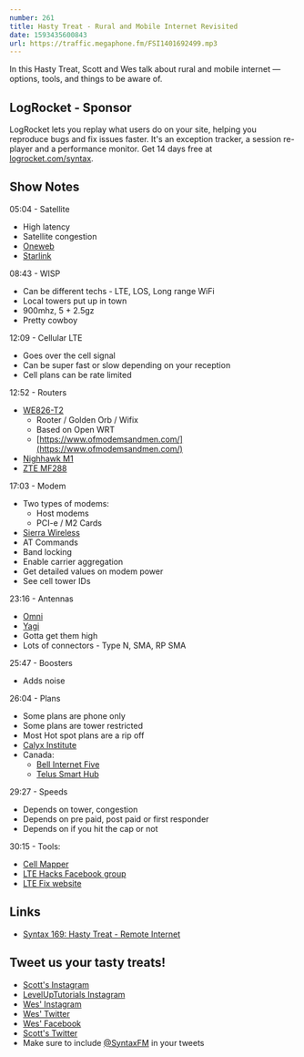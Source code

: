 ```yaml
---
number: 261
title: Hasty Treat - Rural and Mobile Internet Revisited
date: 1593435600843
url: https://traffic.megaphone.fm/FSI1401692499.mp3
---
```


In this Hasty Treat, Scott and Wes talk about rural and mobile internet — options, tools, and things to be aware of.

## LogRocket - Sponsor
LogRocket lets you replay what users do on your site, helping you reproduce bugs and fix issues faster. It's an exception tracker, a session re-player and a performance monitor. Get 14 days free at [logrocket.com/syntax](https://logrocket.com/syntax).

## Show Notes

05:04 - Satellite

* High latency
* Satellite congestion
* [Oneweb](https://www.oneweb.world/)
* [Starlink](https://www.starlink.com/)

08:43 - WISP

* Can be different techs - LTE, LOS, Long range WiFi
* Local towers put up in town
* 900mhz, 5 + 2.5gz
* Pretty cowboy

12:09 - Cellular LTE

* Goes over the cell signal
* Can be super fast or slow depending on your reception
* Cell plans can be rate limited

12:52 - Routers

* [WE826-T2](https://www.amazon.com/WE826-Router-Gigabit-Wireless-Routers/dp/B08BLMD955/)
  * Rooter /  Golden Orb / Wifix
  * Based on Open WRT
  * [https://www.ofmodemsandmen.com/](https://www.ofmodemsandmen.com/)
* [Nighhawk M1](https://www.amazon.com/Netgear-NIGHTHAWK-Hotspot-External-Periodic/dp/B06XBNVVCN/)
* [ZTE MF288](https://www.amazon.com/Replacement-Battery-MF288-Li3930T44P4h794659-3000mAh/dp/B083SQSZHR/)

17:03 - Modem

* Two types of modems:
  * Host modems
  * PCI-e / M2 Cards
* [Sierra Wireless](https://www.sierrawireless.com/)
* AT Commands
* Band locking
* Enable carrier aggregation
* Get detailed values on modem power
* See cell tower IDs

23:16 - Antennas

* [Omni](https://www.amazon.com/s?k=Omni+Antenna&ref=nb_sb_noss_2)
* [Yagi](https://www.amazon.com/stores/page/32A4E5CB-E026-40E0-93FE-FEFD26C6374A?store_ref=SB_A07709221LB29FD582NYA&pf_rd_p=0695bfd4-f098-403d-ad0f-7db64c30b506&aaxitk=MczmU8WqAxMV-4qwgw6TSg&hsa_cr_id=3364331140501&lp_asins=B07YGPDPW8,B008Z4I7WQ,B008Z5QB96&lp_mat_key=outdoor%20omni%20antenna%202.4%205ghz&lp_query=Omni%20Antenna&lp_slot=auto-sparkle-hsa-tetris&ref_=sbx_be_s_sparkle_td_brand)
* Gotta get them high
* Lots of connectors - Type N, SMA, RP SMA

25:47 - Boosters

* Adds noise

26:04 - Plans

* Some plans are phone only
* Some plans are tower restricted
* Most Hot spot plans are a rip off
* [Calyx Institute](https://calyxinstitute.org/)
* Canada:
  * [Bell Internet Five](https://www.bell.ca/Bell_Internet)
  * [Telus Smart Hub](https://www.telus.com/en/bc/internet/smart-hub)

29:27 - Speeds

* Depends on tower, congestion
* Depends on pre paid, post paid or first responder
* Depends on if you hit the cap or not

30:15 - Tools:

* [Cell Mapper](https://www.cellmapper.net/map)
* [LTE Hacks Facebook group](https://www.facebook.com/groups/LTE.HACKS/)
* [LTE Fix website](https://ltefix.com/)

## Links
* [Syntax 169: Hasty Treat - Remote Internet](https://syntax.fm/show/169/hasty-treat-remote-internet)

## Tweet us your tasty treats!
* [Scott's Instagram](https://www.instagram.com/stolinski/)
* [LevelUpTutorials Instagram](https://www.instagram.com/LevelUpTutorials/)
* [Wes' Instagram](https://www.instagram.com/wesbos/)
* [Wes' Twitter](https://twitter.com/wesbos)
* [Wes' Facebook](https://www.facebook.com/wesbos.developer)
* [Scott's Twitter](https://twitter.com/stolinski)
* Make sure to include [@SyntaxFM](https://twitter.com/SyntaxFM) in your tweets